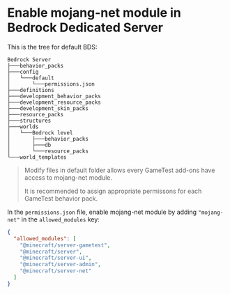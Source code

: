 # Enable mojang-net module in Bedrock Dedicated Server

This is the tree for default BDS:
```
Bedrock Server
├───behavior_packs
├───config
│   └───default
│       └───permissions.json
├───definitions
├───development_behavior_packs
├───development_resource_packs
├───development_skin_packs
├───resource_packs
├───structures
├───worlds
│   └───Bedrock level
│       ├───behavior_packs
│       ├───db
│       └───resource_packs
└───world_templates
```
> Modify files in default folder allows every GameTest add-ons have access to mojang-net module.
> 
> It is recommended to assign appropriate permissons for each GameTest behavior pack.

In the `permissions.json` file, enable mojang-net module by adding `"mojang-net"` in the `allowed_modules` key:

```json
{
  "allowed_modules": [
    "@minecraft/server-gametest",
    "@minecraft/server",
    "@minecraft/server-ui",
    "@minecraft/server-admin",
    "@minecraft/server-net"
  ]
}
```